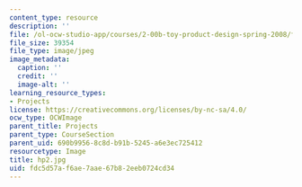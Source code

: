 ```yaml
---
content_type: resource
description: ''
file: /ol-ocw-studio-app/courses/2-00b-toy-product-design-spring-2008/fdc5d57af6ae7aae67b82eeb0724cd34_hp2.jpg
file_size: 39354
file_type: image/jpeg
image_metadata:
  caption: ''
  credit: ''
  image-alt: ''
learning_resource_types:
- Projects
license: https://creativecommons.org/licenses/by-nc-sa/4.0/
ocw_type: OCWImage
parent_title: Projects
parent_type: CourseSection
parent_uid: 690b9956-8c8d-b91b-5245-a6e3ec725412
resourcetype: Image
title: hp2.jpg
uid: fdc5d57a-f6ae-7aae-67b8-2eeb0724cd34
---
```

